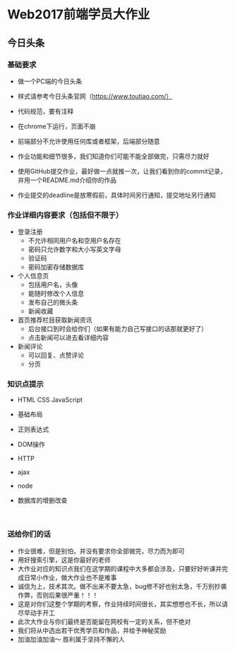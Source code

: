 # Web2017前端学员大作业

## 今日头条

### 基础要求

* 做一个PC端的今日头条
* 样式请参考今日头条官网（https://www.toutiao.com/）


* 代码规范，要有注释
* 在chrome下运行，页面不崩
* 前端部分不允许使用任何库或者框架，后端部分随意
* 作业功能和细节很多，我们知道你们可能不能全部做完，只需尽力就好
* 使用GitHub提交作业，最好做一点就推一次，让我们看到你的commit记录，并用一个README.md介绍你的作品
* 作业提交的deadline是放寒假前，具体时间另行通知，提交地址另行通知

### 作业详细内容要求（包括但不限于）

* 登录注册
  * 不允许相同用户名和空用户名存在
  * 密码只允许数字和大小写英文字母
  * 验证码
  * 密码加密存储数据库
* 个人信息页
  * 包括用户名，头像
  * 能随时修改个人信息
  * 发布自己的微头条
  * 新闻收藏
* 首页推荐栏目获取新闻资讯
  * 后台接口到时会给你们（如果有能力自己写接口的话那就更好了）
  * 点击新闻可以进去看详细内容
* 新闻评论
  * 可以回复、点赞评论
  * 分页



### 知识点提示

* HTML CSS JavaScript

* 基础布局

* 正则表达式

* DOM操作

* HTTP

* ajax

* node

* 数据库的增删改查

  ​

### 送给你们的话

* 作业很难，但是别怕，并没有要求你全部做完，尽力而为即可
* 用好搜索引擎，这是你最好的老师
* 大作业对应的知识点我们在这学期的课程中大多都会涉及，只要好好听课并完成日常小作业，做大作业也不是难事
* 诚信为上，技术其次。做不出来不要太急，bug修不好也别太急，千万别抄袭作弊，否则后果很严重！！！
* 这是对你们这整个学期的考察，作业持续时间很长，其实想想也不长，所以请尽早动手开工
* 此次大作业与你们最终是否能留在网校有一定的关系，但不绝对
* 我们将从中选出若干优秀学员和作品，并给予神秘奖励
* 加油加油加油～ 胜利属于坚持不懈的人



